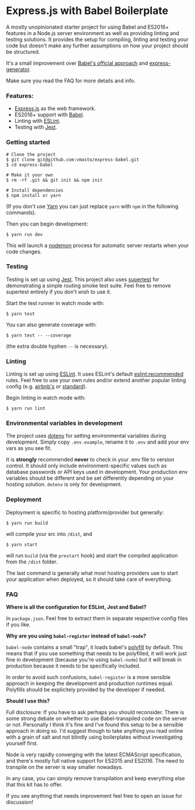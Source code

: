 # Express.js with Babel Boilerplate

A mostly unopinionated starter project for using Babel and ES2016+ features in a Node.js server environment as well as providing linting and testing solutions. It provides the setup for compiling, linting and testing your code but doesn't make any further assumptions on how your project should be structured.

It's a small improvement over [Babel's official approach](https://github.com/babel/example-node-server) and [express-generator](https://expressjs.com/en/starter/generator.html).

Make sure you read the FAQ for more details and info.

### Features:
- [Express.js](https://expressjs.com/) as the web framework.
- ES2016+ support with [Babel](https://babeljs.io/).
- Linting with [ESLint](http://eslint.org/).
- Testing with [Jest](https://facebook.github.io/jest/).

### Getting started

```
# Clone the project
$ git clone git@github.com:vmasto/express-babel.git
$ cd express-babel

# Make it your own
$ rm -rf .git && git init && npm init

# Install dependencies
$ npm install or yarn
```

(If you don't use [Yarn](https://yarnpkg.com/) you can just replace `yarn` with `npm` in the following commands).

Then you can begin development:

```
$ yarn run dev
```

This will launch a [nodemon](https://nodemon.io/) process for automatic server restarts when your code changes.

### Testing

Testing is set up using [Jest](https://facebook.github.io/jest/). This project also uses [supertest](https://github.com/visionmedia/supertest) for demonstrating a simple routing smoke test suite. Feel free to remove supertest entirely if you don't wish to use it.

Start the test runner in watch mode with:

```
$ yarn test
```

You can also generate coverage with:

```
$ yarn test -- --coverage
```

(the extra double hyphen `--` is necessary).

### Linting

Linting is set up using [ESLint](http://eslint.org/). It uses ESLint's default [eslint:recommended](https://github.com/eslint/eslint/blob/master/conf/eslint.json) rules. Feel free to use your own rules and/or extend another popular linting config (e.g. [airbnb's](https://www.npmjs.com/package/eslint-config-airbnb) or [standard](https://github.com/feross/eslint-config-standard)).

Begin linting in watch mode with:

```
$ yarn run lint
```

### Environmental variables in development

The project uses [dotenv](https://www.npmjs.com/package/dotenv) for setting environmental variables during development. Simply copy `.env.example`, rename it to `.env` and add your env vars as you see fit. 

It is **strongly** recommended **never** to check in your .env file to version control. It should only include environment-specific values such as database passwords or API keys used in development. Your production env variables should be different and be set differently depending on your hosting solution. `dotenv` is only for development.

### Deployment

Deployment is specific to hosting platform/provider but generally:

```
$ yarn run build
```

will compile your src into `/dist`, and 

```
$ yarn start
```

will run `build` (via the `prestart` hook) and start the compiled application from the `/dist` folder.

The last command is generally what most hosting providers use to start your application when deployed, so it should take care of everything.

### FAQ

**Where is all the configuration for ESLint, Jest and Babel?**

In `package.json`. Feel free to extract them in separate respective config files if you like.

**Why are you using `babel-register` instead of `babel-node`?**

`babel-node` contains a small "trap", it loads babel's [polyfill](https://babeljs.io/docs/usage/polyfill/) by default. This means that if you use something that needs to be polyfilled, it will work just fine in development (because you're using `babel-node`) but it will break in production because it needs to be specifically included.

In order to avoid such confusions, `babel-register` is a more sensible approach in keeping the development and production runtimes equal. Polyfills should be explicitely provided by the developer if needed.

**Should I use this?**

Full disclosure: If you have to ask perhaps you should reconsider. There is some strong debate on whether to use Babel-transpiled code on the server or not. Personally I think it's fine and I've found this setup to be a sensible approach in doing so. I'd suggest though to take anything you read online with a grain of salt and not blindly using boilerplates without investigating yourself first.

Node is very rapidly converging with the latest ECMAScript specification, and there's mostly full native support for ES2015 and ES2016. The need to transpile on the server is way smaller nowadays.

In any case, you can simply remove transpilation and keep everything else that this kit has to offer.

If you see anything that needs improvement feel free to open an issue for discussion!
